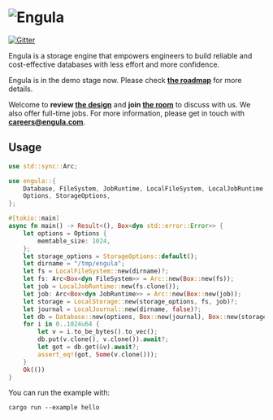 # ![Engula](https://engula.com/images/logo-wide.png)

[![Gitter](https://badges.gitter.im/engula/contributors.svg)](https://gitter.im/engula/contributors?utm_source=badge&utm_medium=badge&utm_campaign=pr-badge)

Engula is a storage engine that empowers engineers to build reliable and cost-effective databases with less effort and more confidence.

Engula is in the demo stage now.
Please check **[the roadmap](https://github.com/engula/engula/issues/1)** for more details.

Welcome to **review [the design](docs/design.md)** and **join [the room](https://gitter.im/engula/contributors)** to discuss with us.
We also offer full-time jobs. For more information, please get in touch with **careers@engula.com**.

## Usage

```rust
use std::sync::Arc;

use engula::{
    Database, FileSystem, JobRuntime, LocalFileSystem, LocalJobRuntime, LocalJournal, LocalStorage,
    Options, StorageOptions,
};

#[tokio::main]
async fn main() -> Result<(), Box<dyn std::error::Error>> {
    let options = Options {
        memtable_size: 1024,
    };
    let storage_options = StorageOptions::default();
    let dirname = "/tmp/engula";
    let fs = LocalFileSystem::new(dirname)?;
    let fs: Arc<Box<dyn FileSystem>> = Arc::new(Box::new(fs));
    let job = LocalJobRuntime::new(fs.clone());
    let job: Arc<Box<dyn JobRuntime>> = Arc::new(Box::new(job));
    let storage = LocalStorage::new(storage_options, fs, job)?;
    let journal = LocalJournal::new(dirname, false)?;
    let db = Database::new(options, Box::new(journal), Box::new(storage)).await;
    for i in 0..1024u64 {
        let v = i.to_be_bytes().to_vec();
        db.put(v.clone(), v.clone()).await?;
        let got = db.get(&v).await?;
        assert_eq!(got, Some(v.clone()));
    }
    Ok(())
}
```

You can run the example with:

```
cargo run --example hello
```
